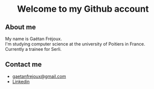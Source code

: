 # <p align="center">Welcome to my Github account</p>

## About me

My name is Gaëtan Fréjoux.  
I'm studying computer science at the university of Poitiers in France.  
Currently a trainee for Serli.

## Contact me

- gaetanfrejoux@gmail.com
- <a href='https://www.linkedin.com/in/gaetanfrejoux/'>Linkedin</a>

